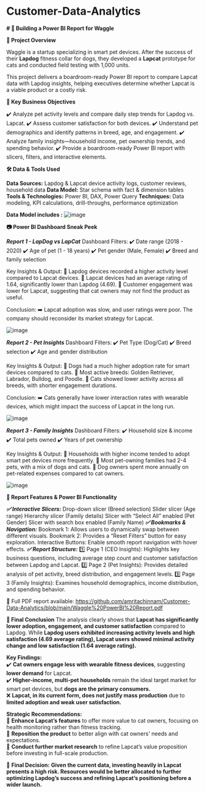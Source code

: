 # Customer-Data-Analytics

**# 🐾 Building a Power BI Report for Waggle**

**📌 Project Overview**

Waggle is a startup specializing in smart pet devices. After the success of their **Lapdog** fitness collar for dogs, they developed a **Lapcat** prototype for cats and conducted field testing with 1,000 units.

This project delivers a boardroom-ready Power BI report to compare Lapcat data with Lapdog insights, helping executives determine whether Lapcat is a viable product or a costly risk.

**🎯 Key Business Objectives**

✔️ Analyze pet activity levels and compare daily step trends for Lapdog vs. Lapcat.
✔️ Assess customer satisfaction for both devices.
✔️ Understand pet demographics and identify patterns in breed, age, and engagement.
✔️ Analyze family insights—household income, pet ownership trends, and spending behavior.
✔️ Provide a boardroom-ready Power BI report with slicers, filters, and interactive elements.

**🛠️ Data & Tools Used**

**Data Sources:** Lapdog & Lapcat device activity logs, customer reviews, household data
**Data Model:** Star schema with fact & dimension tables
**Tools & Technologies:** Power BI, DAX, Power Query
**Techniques:** Data modeling, KPI calculations, drill-throughs, performance optimization

**Data Model includes :**
![image](https://github.com/user-attachments/assets/b221abc6-7755-4276-be7e-89bf374cd9a0)


**📷 Power BI Dashboard Sneak Peek**

_**Report 1 - LapDog vs LapCat**_
Dashboard Filters:
✔️ Date range (2018 - 2020)
✔️ Age of pet (1 - 18 years)
✔️ Pet gender (Male, Female)
✔️ Breed and family selection

Key Insights & Output:
🔹 Lapdog devices recorded a higher activity level compared to Lapcat devices.
🔹 Lapcat devices had an average rating of 1.64, significantly lower than Lapdog (4.69).
🔹 Customer engagement was lower for Lapcat, suggesting that cat owners may not find the product as useful.

Conclusion:
➡️ Lapcat adoption was slow, and user ratings were poor. The company should reconsider its market strategy for Lapcat.

![image](https://github.com/user-attachments/assets/b0441cb8-8468-4076-898a-bc949a8d25a0)

**_Report 2 - Pet Insights_**
Dashboard Filters:
✔️ Pet Type (Dog/Cat)
✔️ Breed selection
✔️ Age and gender distribution

Key Insights & Output:
🔹 Dogs had a much higher adoption rate for smart devices compared to cats.
🔹 Most active breeds: Golden Retriever, Labrador, Bulldog, and Poodle.
🔹 Cats showed lower activity across all breeds, with shorter engagement durations.

Conclusion:
➡️ Cats generally have lower interaction rates with wearable devices, which might impact the success of Lapcat in the long run.

![image](https://github.com/user-attachments/assets/afa04359-05e0-4ab5-98ae-3d9cf9d98117)

**_Report 3 - Family Insights_**
Dashboard Filters:
✔️ Household size & income
✔️ Total pets owned
✔️ Years of pet ownership

Key Insights & Output:
🔹 Households with higher income tended to adopt smart pet devices more frequently.
🔹 Most pet-owning families had 2-4 pets, with a mix of dogs and cats.
🔹 Dog owners spent more annually on pet-related expenses compared to cat owners.

![image](https://github.com/user-attachments/assets/06d867f7-9462-449f-8314-10a642f9bb8f)


**🎨 Report Features & Power BI Functionality**

_**✅ Interactive Slicers:**_
Drop-down slicer (Breed selection)
Slider slicer (Age range)
Hierarchy slicer (Family details)
Slicer with “Select All” enabled (Pet Gender)
Slicer with search box enabled (Family Name)
**_✅ Bookmarks & Navigation:_**
Bookmark 1: Allows users to dynamically swap between different visuals.
Bookmark 2: Provides a “Reset Filters” button for easy exploration.
Interactive Buttons: Enable smooth report navigation with hover effects.
_**✅ Report Structure:**_
1️⃣ Page 1 (CEO Insights): Highlights key business questions, including average step count and customer satisfaction between Lapdog and Lapcat.
2️⃣ Page 2 (Pet Insights): Provides detailed analysis of pet activity, breed distribution, and engagement levels.
3️⃣ Page 3 (Family Insights): Examines household demographics, income distribution, and spending behavior.

📄 Full PDF report available: https://github.com/amritachinnam/Customer-Data-Analytics/blob/main/Waggle%20PowerBI%20Report.pdf

**🚀 Final Conclusion**
The analysis clearly shows that **Lapcat has significantly lower adoption, engagement, and customer satisfaction** compared to Lapdog. While **Lapdog users exhibited increasing activity levels and high satisfaction (4.69 average rating), Lapcat users showed minimal activity change and low satisfaction (1.64 average rating).**  

**Key Findings:**  
✔️ **Cat owners engage less with wearable fitness devices**, suggesting **lower demand** for Lapcat.  
✔️ **Higher-income, multi-pet households** remain the ideal target market for smart pet devices, but **dogs are the primary consumers.**  
❌ **Lapcat, in its current form, does not justify mass production** due to **limited adoption and weak user satisfaction.**  

**Strategic Recommendations:**  
🔹 **Enhance Lapcat’s features** to offer more value to cat owners, focusing on health monitoring rather than fitness tracking.  
🔹 **Reposition the product** to better align with cat owners' needs and expectations.  
🔹 **Conduct further market research** to refine Lapcat’s value proposition before investing in full-scale production.  

🚨 **Final Decision:** **Given the current data, investing heavily in Lapcat presents a high risk. Resources would be better allocated to further optimizing Lapdog’s success and refining Lapcat’s positioning before a wider launch.**

